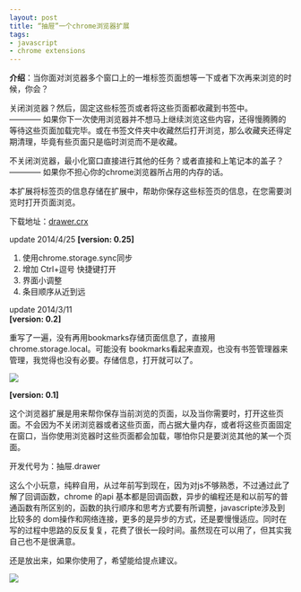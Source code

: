 ```yaml
---
layout: post
title: “抽屉”一个chrome浏览器扩展
tags: 
- javascript
- chrome extensions
---
```

**介绍**：当你面对浏览器多个窗口上的一堆标签页面想等一下或者下次再来浏览的时候，你会？

关闭浏览器？然后，固定这些标签页或者将这些页面都收藏到书签中。  
———— 如果你下一次使用浏览器并不想马上继续浏览这些内容，还得慢腾腾的等待这些页面加载完毕。或在书签文件夹中收藏然后打开浏览，那么收藏夹还得定期清理，毕竟有些页面只是临时浏览而不是收藏。

不关闭浏览器，最小化窗口直接进行其他的任务？或者直接和上笔记本的盖子？    
———— 如果你不担心你的chrome浏览器所占用的内存的话。

本扩展将标签页的信息存储在扩展中，帮助你保存这些标签页的信息，在您需要浏览时打开页面浏览。

下载地址：[drawer.crx](http://blog.xavierskip.com/project/drawer.crx)

update 2014/4/25
**[version: 0.25]**

1. 使用chrome.storage.sync同步
2. 增加 Ctrl+逗号 快捷键打开
3. 界面小调整
4. 条目顺序从近到远

update 2014/3/11  
**[version: 0.2]**  

重写了一遍，没有再用bookmarks存储页面信息了，直接用 chrome.storage.local。可能没有 bookmarks看起来直观，也没有书签管理器来管理，我觉得也没有必要。存储信息，打开就可以了。

![](http://ww1.sinaimg.cn/large/6a0c2c15jw1eec9ja1vtcj20b905x74m.jpg)


**[version: 0.1]** 

这个浏览器扩展是用来帮你保存当前浏览的页面，以及当你需要时，打开这些页面。不会因为不关闭浏览器或者这些页面，而占据大量内存，或者将这些页面固定在窗口，当你使用浏览器时这些页面都会加载，哪怕你只是要浏览其他的某一个页面。

开发代号为：抽屉.drawer

这么个小玩意，纯粹自用，从过年前写到现在，因为对js不够熟悉，不过通过此了解了回调函数，chrome 的api 基本都是回调函数，异步的编程还是和以前写的普通函数有所区别的，函数的执行顺序和思考方式要有所调整，javascripte涉及到比较多的 dom操作和网络连接，更多的是异步的方式，还是要慢慢适应。同时在写的过程中思路的反反复复，花费了很长一段时间。虽然现在可以用了，但其实我自己也不是很满意。

还是放出来，如果你使用了，希望能给提点建议。

![](http://ww1.sinaimg.cn/large/6a0c2c15gw1edma9qq6vnj20sg0yowm6.jpg)